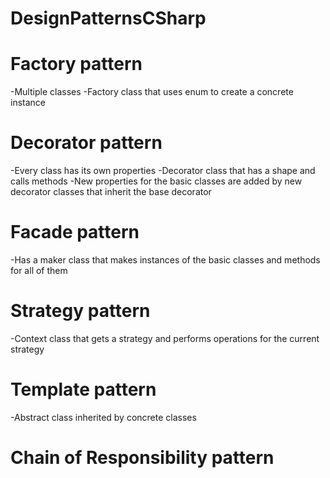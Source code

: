 # DesignPatternsCSharp

# Factory pattern
-Multiple classes
-Factory class that uses enum to create a concrete instance

# Decorator pattern
-Every class has its own properties
-Decorator class that has a shape and calls methods
-New properties for the basic classes are added by new decorator classes that inherit the base decorator

# Facade pattern
-Has a maker class that makes instances of the basic classes and methods for all of them

# Strategy pattern
-Context class that gets a strategy and performs operations for the current strategy

# Template pattern
-Abstract class inherited by concrete classes

# Chain of Responsibility pattern
